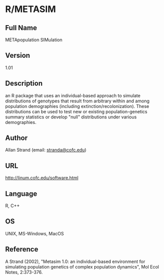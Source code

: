 # R/METASIM

## Full Name
METApopulation SIMulation

## Version
1.01

## Description
an R package that uses an individual-based approach to simulate distributions of genotypes that result from arbitrary within and among population demographies (including extinction/recolonization). These distributions can be used to test new or existing population-genetics summary statistics or develop "null" distributions under various demographies.

## Author
Allan Strand (email: stranda@cofc.edu)

## URL
http://linum.cofc.edu/software.html

## Language
R, C++

## OS
UNIX, MS-Windows, MacOS

## Reference
A Strand (2002), "Metasim 1.0: an individual-based environment for simulating population genetics of complex population dynamics", Mol Ecol Notes, 2:373-376.